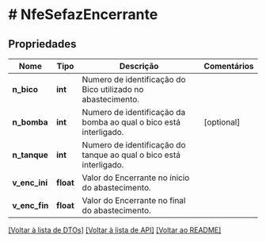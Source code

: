 # # NfeSefazEncerrante

## Propriedades

Nome | Tipo | Descrição | Comentários
------------ | ------------- | ------------- | -------------
**n_bico** | **int** | Numero de identificação do Bico utilizado no abastecimento. |
**n_bomba** | **int** | Numero de identificação da bomba ao qual o bico está interligado. | [optional]
**n_tanque** | **int** | Numero de identificação do tanque ao qual o bico está interligado. |
**v_enc_ini** | **float** | Valor do Encerrante no ínicio do abastecimento. |
**v_enc_fin** | **float** | Valor do Encerrante no final do abastecimento. |

[[Voltar à lista de DTOs]](../../README.md#models) [[Voltar à lista de API]](../../README.md#endpoints) [[Voltar ao README]](../../README.md)
